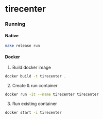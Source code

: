 # tirecenter

### Running
#### Native

``` sh
make release run
```

#### Docker

1. Build docker image
``` sh
docker build -t tirecenter .
```

2. Create & run container
``` sh
docker run -it --name tirecenter tirecenter
```

3. Run existing container
``` sh
docker start -i tirecenter
```
